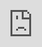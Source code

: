 ```yaml
---
title: 'Coaching'
taxonomy:
    category: docs
child_type: docs
---
```


<iframe width="960" height="540" src="https://web.microsoftstream.com/embed/channel/abad9d5b-c522-4f41-830f-76d46d9c6620?sort=trending" allowfullscreen style='border:none; position: absolute; top: 0; left: 0; right: 0; bottom: 0; height: 100%; max-width: 100%;'></iframe>
